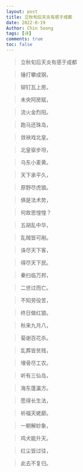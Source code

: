 ```yaml
---
layout: post
title: 立秋旬后天炎有感于成都
date: 2022-8-19
Author: Chin Seong
tags: [诗]
comments: true
toc: false
---
```







> 立秋旬后天炎有感于成都

> 锤打攀成钢，

> 铆钉瓦上房。

> 未央阿房赋，

> 流火金烈阳。

> 跑马还珠岛，

> 敛袂戏北皇。

> 北皇驱步坦，

> 乌东小麦黄。

<!-- more -->

> 天下承平久，

> 原野尽虎狼。

> 俱是法术势，

> 何故思惶惶？

> 五胡乱中华，

> 乱贼皆可剐。

> 诛尽天下客，

> 得尽天下民。

> 秦扫临万邦，

> 二世过而亡。

> 不知劳役苦，

> 终日做红狼。

> 秋来九月八，

> 菊谢百花杀。

> 乱葬皆贫贱，

> 埋骨尽工农。

> 听有三仙岛，

> 海东蓬瀛方。

> 愿得长生法，

> 祈福天姥巅。

> 一朝解妙象，

> 鸡犬能升天。

> 红尘皆过往，

> 此去不复归。




